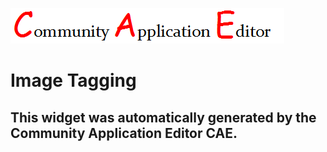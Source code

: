 ![CAE](https://github.com/cae-development/application-MyNewtest/blob/gh-pages/frontendComponent-Image-Tagging/img/logo.png)  

Image Tagging
===================


This widget was automatically generated by the Community Application Editor CAE.  
---------------
